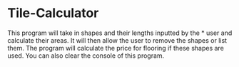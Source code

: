 # Tile-Calculator
This program will take in shapes and their lengths inputted by the  * user and calculate their areas. It will then allow the user to remove the shapes  or list them. The program will calculate the price for flooring if these shapes are used. You can also clear the console of this program.
